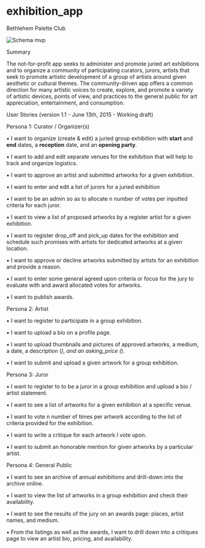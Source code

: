 # exhibition_app
Bethlehem Palette Club

![Schema mvp](/app/views/imgs/jjuried_art_exhibition_schema_v04.jpg "Bethlehem Palette Club - Annual Spring Juried Exhibition Schema")

Summary

The not-for-profit app seeks to administer and promote juried art exhibitions and to organize a community of participating curators, jurors, artists that seek to promote artistic development of a group of artists around given aesthetic or cultural themes. The community-driven app offers a common direction for many artistic voices to create, explore, and promote a variety of artistic devices, points of view, and practices to the general public for art appreciation, entertainment, and consumption.

User Stories (version 1.1 - June 13th, 2015 - Working draft)

Persona 1: Curator / Organizer(s)

  ▪ I want to organize (create & edit) a juried group exhibition with **start** and **end** dates, a **reception** date, and an **opening party**.

  ▪ I want to add and edit separate venues for the exhibition that will help to track and organize logistics.

  ▪ I want to approve an artist and submitted artworks for a given exhibition.

  ▪ I want to enter and edit a list of jurors for a juried exhibition

  ▪ I want to be an admin so as to allocate n number of votes per inputted criteria for each juror.

  ▪ I want to view a list of proposed artworks by a register artist for a given exhibition.

  ▪ I want to register drop_off and pick_up dates for the exhibition and schedule such promises with artists for dedicated artworks at a given location.

  ▪ I want to approve or decline artworks submitted by artists for an exhibition and provide a reason.

  ▪ I want to enter some general agreed upon criteria or focus for the jury to evaluate with and award allocated votes for artworks.

  ▪ I want to publish awards.

Persona 2: Artist

  ▪ I want to register to participate in a group exhibition.

  ▪ I want to upload a bio on a profile page.

  ▪ I want to upload thumbnails and pictures of approved artworks, a medium, a date, a description (*), and an asking_price (*).

  ▪ I want to submit and upload a given artwork for a group exhibition.

Persona 3: Juror

  ▪ I want to register to to be a juror in a group exhibition and upload a bio / artist statement.

  ▪ I want to see a list of artworks for a given exhibition at a specific venue.

  ▪ I want to vote n number of times per artwork according to the list of criteria provided for the exhibition.

  ▪ I want to write a critique for each artwork I vote upon.

  ▪ I want to submit an honorable mention for given artworks by a particular artist.

Persona 4: General Public

  ▪ I want to see an archive of annual exhibitions and drill-down into the archive online.

  ▪ I want to view the list of artworks in a group exhibition and check their availability.

  ▪ I want to see the results of the jury on an awards page: places, artist names, and medium.

  ▪ From the listings as well as the awards, I want to drill down into a critiques page to view an artist bio, pricing, and availability.




